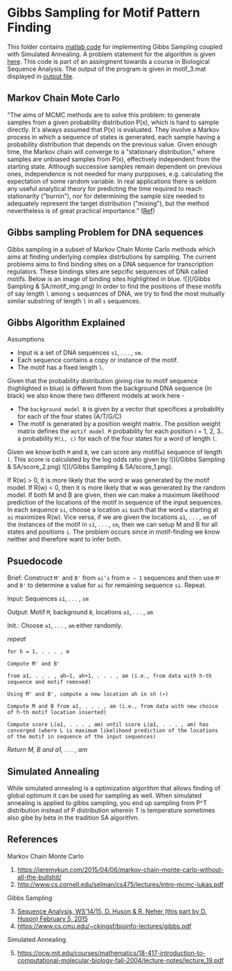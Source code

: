 # Gibbs Sampling for Motif Pattern Finding
This folder contains [matlab code](/gibbs_sampling.m) for implementing Gibbs Sampling coupled with Simulated Annealing. A problem statement for the algorithm is given [here](/project_gibbs.pdf). This code is part of an assingment towards a course in Biological Sequence Analysis. The output of the program is given in motif_3.mat displayed in [output file](/output.txt).


## Markov Chain Mote Carlo
"The aims of MCMC methods are to solve this problem: to generate samples from a given probability distribution P(x), which is hard to sample directly. It's always assumed that P(x) is evaluated. They involve a Markov process in which a sequence of states is generated, each sample having a probability distribution that depends on the previous value. Given enough time, the Markov chain will converge to a "stationary distribution," where samples are unbiased samples from P(x), effectively independent from the starting state. Although successive samples remain dependent on previous ones, independence is not needed for many purpposes, e.g. calculating the expectation of some random variable. In real applications there is seldom any useful analytical theory for predicting the time required to reach stationarity ("burnin"), nor for determining the sample size needed to adequately represent the target distribution ("mixing"), but the method nevertheless is of great practical importance." ([Ref](https://courses.cs.washington.edu/courses/cse527/03au/notes14.html))

## Gibbs sampling Problem for DNA sequences
Gibbs sampling in a subset of Markov Chain Monte Carlo methods which aims at finding underlying complex distrbutions by sampling. The current problems aims to find binding sites on a DNA sequence for transcription regulators. These bindings sites are sepcific sequences of DNA called motifs. Below is an image of binding sites highlighted in blue. ![](/Gibbs Sampling & SA/motif_img.png) In order to find the positions of these motifs of say length `l` among `s` sequences of DNA, we try to find the most mutually similar substring of length `l` in all `s` sequences. 

## Gibbs Algorithm Explained
Assumptions
* Input is a set of DNA sequences `s1`, . . . , `sm`.
* Each sequence contains a copy or instance of the motif.
* The motif has a fixed length `l`.

Given that the probability distribution giving rise to motif sequence (highlighted in blue) is different from the background DNA sequence (in black) we also know there two different models at work here - 

* The `background model B` is given by a vector that specifices a probability for each of the four states (A/T/G/C)
* The motif is generated by a position weight matrix. The position weight matrix defines the `motif model M` probability for each position i = 1, 2, 3.. a probability `M(i, c)` for each of the four states for a word of length `l`. 

Given we know both `M` and `B`,  we can score any motif(`w`) sequence of length `l`. This score is calculated by the log odds ratio given by 
![](/Gibbs Sampling & SA/score_2.png) ![](/Gibbs Sampling & SA/score_1.png).

If R(w) > 0, it is more likely that the word w was generated by the motif model. If R(w) < 0, then it is more likely that w was generated by the random model. If both M and B are given, then we can make a maximum likelihood prediction of the locations of the motif in sequence of the input sequences. In each sequence `si`, choose a location `ai` such that the word `w` starting at `ai` maximizes R(w). Vice versa, if we are given the locations `a1`, . . . , `am` of the instances of the motif in `s1`, . . . , `sm`, then we can setup M and B for all states and positions `i`. The problem occurs since in motif-finding we know neither and therefore want to infer both.

## Psuedocode 
Brief: Construct `M'` and `B'` from `ai’s` from `m − 1` sequences and then use `M'` and `B'`
to determine a value for `ai` for remaining sequence `si`. Repeat.

Input: Sequences `s1`, . . . , `sm`

Output: Motif `M`, background `B`, locations `a1`, . . . , `am`

Init.: Choose `a1`, . . . , `am` either randomly.

*repeat*

    for h = 1, . . . , m 

    Compute M' and B'

    from a1, . . . , ah−1, ah+1, . . . , am (i.e., from data with h-th sequence and motif removed)
    
    Using M' and B', compute a new location ah in sh (∗)
    
    Compute M and B from a1, . . . , am (i.e., from data with new choice of h-th motif location inserted)

    Compute score L(a1, . . . , am) until score L(a1, . . . , am) has converged (where L is maximum likelihood prediction of the locations of the motif in sequence of the input sequences)
    
*Return M, B and a1, . . . , am*

## Simulated Annealing
While simulated annealing is a optimization algorithm that allows finding of global optimum it can be used for sampling as well. When simulated annealing is applied to gibbs sampling, you end up sampling from P^T distribution instead of P distribution wherein T is temperature sometimes also gibe by beta in the tradition SA algorithm.

## References
Markov Chain Monte Carlo
1. https://jeremykun.com/2015/04/06/markov-chain-monte-carlo-without-all-the-bullshit/
2. http://www.cs.cornell.edu/selman/cs475/lectures/intro-mcmc-lukas.pdf

Gibbs Sampling

3. [Sequence Analysis, WS’14/15, D. Huson & R. Neher (this part by D. Huson) February 5, 2015](https://ab.inf.uni-tuebingen.de/teaching/ws14/seqan/11-MotifFinding.pdf)
4. https://www.cs.cmu.edu/~ckingsf/bioinfo-lectures/gibbs.pdf

Simulated Annealing

5. https://ocw.mit.edu/courses/mathematics/18-417-introduction-to-computational-molecular-biology-fall-2004/lecture-notes/lecture_19.pdf

